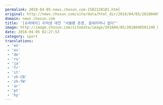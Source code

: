 ```yaml
---
permalink: 2018-04-05-news.chosun.com-1502128181.html
original: http://news.chosun.com/site/data/html_dir/2018/04/05/2018040501301.html
domain: news.chosun.com
title: '[슈퍼매치] 이적생 데얀 "서울팬 존경, 골세리머니 없다"'
image: http://image.chosun.com/sitedata/image/201804/05/2018040501240_0.jpg
date: 2018-04-05 02:27:53
category: sport
translations: 
 - 'en'
 - 'es'
 - 'de'
 - 'ru'
 - 'ja'
 - 'fr'
 - 'it'
 - 'zh-CN'
 - 'zh-TW'
 - 'ar'
 - 'pt'
 - 'hy'
---
```


